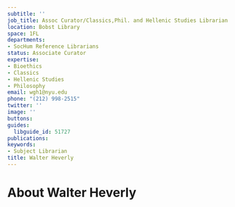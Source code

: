 ```yaml
---
subtitle: ''
job_title: Assoc Curator/Classics,Phil. and Hellenic Studies Librarian
location: Bobst Library
space: 1FL
departments:
- SocHum Reference Librarians
status: Associate Curator
expertise:
- Bioethics
- Classics
- Hellenic Studies
- Philosophy
email: wgh1@nyu.edu
phone: "(212) 998-2515"
twitter: ''
image: ''
buttons: 
guides:
  libguide_id: 51727
publications: 
keywords:
- Subject Librarian
title: Walter Heverly
---
```


# About Walter Heverly